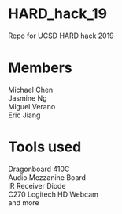 # HARD_hack_19
Repo for UCSD HARD hack 2019 

# Members
Michael Chen  
Jasmine Ng  
Miguel Verano  
Eric Jiang

# Tools used
Dragonboard 410C  
Audio Mezzanine Board  
IR Receiver Diode  
C270 Logitech HD Webcam  
and more
